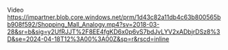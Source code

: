 
Video
https://impartner.blob.core.windows.net/prm/1d43c82a11db4c63b800565bb908f592/Shopping_Mall_Analogy.mp4?sv=2018-03-28&sr=b&sig=y2UfRJJT%2F8EE4fgKD6x0p6vS7bdJvLYV2xADbjrDSz8%3D&se=2024-04-18T12%3A00%3A00Z&sp=r&rscd=inline

